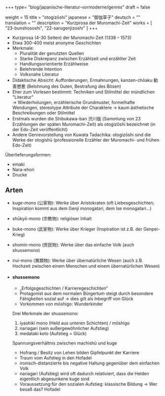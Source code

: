 +++
type= "blog/japanische-literatur-vormoderne/genres"
draft = false

weight = 15
title = "otogizōshi"
japanese = "御伽草子"
deutsch = ""
translation = ""
description = "Kurzprosa der Muromachi-Zeit"
works = [
  "23-bunshososhi",
  "22-sarugenjizoshi"
]
+++

- Kurzprosa (4-30 Seiten) der Muromachi-Zeit (1338 – 1573)
- Etwa 300-400 meist anonyme Geschichten
- Merkmale:
  - Pluralität der genutzten Quellen
  - Starke Diskrepanz zwischen Erzählzeit und erzählter Zeit
  - Handlungsorientierte Erzählweise
  - Belehrende Intention
  - Volksnahe Literatur
- Didaktische Absicht: Aufforderungen, Ermahnungen, kanzen-chōaku 勧善懲悪 (Belohnung des Guten, Bestrafung des Bösen)
- Eher zum Vorlesen bestimmt: Techniken und Stilmittel der mündlichen "Literatur"  
  -> Wiederholungen, erzählerische Grundmuster, formelhafte Wendungen, stereotype Attribute der Charaktere -> kaum ästhetische Beschreibungen oder Stilmittel
- Erstmals wurden die Shibukawa-ban 渋川版 (Sammlung von 23 Erzählungen der späten Muromachi-Zeit) als otogizōshi bezeichnet (in der Edo-Zeit veröffentlicht)
- Andere Genrevorstellung von Kuwata Tadachika: otogizōshi sind die Werke der otogishū (professionelle Erzähler der Muromachi- und frühen Edo-Zeit)

Überlieferungsformen:

- emaki
- Nara-ehon
- Drucke

## Arten

- kuge-mono (公家物): Werke über Aristokraten (oft Liebesgeschichten; Inspiration kommt aus dem Genji monogatari, dem Ise monogatari…)
- shūkyō-mono (宗教物): religiöser Inhalt
- buke-mono (武家物): Werke über Krieger (Inspiration ist z.B. der Genpei-Krieg)
- shomin-mono (庶民物): Werke über das einfache Volk (auch shussemono)
- irui-mono (異類物): Werke über übernatürliche Wesen (auch z.B. Hochzeit zwischen einem Menschen und einem übernatürlichen Wesen)

- #### shussemono

  - „Erfolgsgeschichten / Karrieregeschichten“
  - Protagonist aus dem normalen Bürgertum steigt durch besondere Fähigkeiten sozial auf -> dies gilt als Inbegriff von Glück
  - Vorkommen von mōshigo: Wunderkinder

  Drei Merkmale der shussemono:
  1. iyashiki mono (Held aus unteren Schichten) / mōshigo
  2. nariagari (sein außergewöhnlicher Aufstieg)
  3. medataki koto (Aufstieg = Glück)

  Spannungsverhältnis zwischen machishū und kuge
  - Hofrang / Besitz von Lehen bilden Gipfelpunkt der Karriere
  - Traum vom Aufstieg in den Hofadel
  - ironisch-distanzierte bis negative Haltung gegenüber dem einfachen Volk
  - nariagari (Aufstieg) wird oft dadurch relativiert, dass die Helden eigentlich abgesunkene kuge sind
  - Voraussetzung für den sozialen Aufstieg: klassische Bildung -> Wer besaß das? Hofadel
